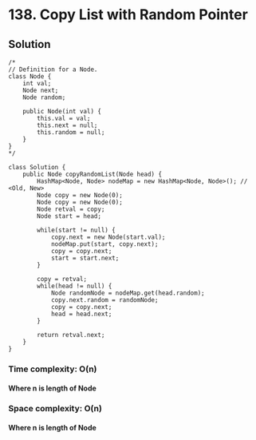 # 138. Copy List with Random Pointer
## Solution
```
/*
// Definition for a Node.
class Node {
    int val;
    Node next;
    Node random;

    public Node(int val) {
        this.val = val;
        this.next = null;
        this.random = null;
    }
}
*/

class Solution {
    public Node copyRandomList(Node head) {
        HashMap<Node, Node> nodeMap = new HashMap<Node, Node>(); // <Old, New>
    	Node copy = new Node(0);
    	Node copy = new Node(0);
    	Node retval = copy;
    	Node start = head;
    	
    	while(start != null) {
    		copy.next = new Node(start.val);
    		nodeMap.put(start, copy.next);
    		copy = copy.next;
    		start = start.next;
    	}
    	
    	copy = retval;
    	while(head != null) {
    		Node randomNode = nodeMap.get(head.random);
    		copy.next.random = randomNode;
    		copy = copy.next;
    		head = head.next;
    	}
    	
    	return retval.next;
    }
}
```
### Time complexity: O(n)
#### Where n is length of Node
### Space complexity: O(n)
#### Where n is length of Node